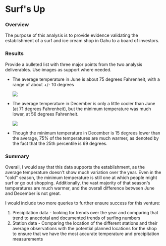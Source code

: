 # Surf's Up

### Overview 

The purpose of this analysis is to provide evidence validating the establishment of a surf and ice cream shop in Oahu to a board of investors. 

### Results 

Provide a bulleted list with three major points from the two analysis deliverables. Use images as support where needed.

- The average temperature in June is about 75 degrees Fahrenheit, with a range of about +/- 10 degrees

  ![]("Resources/june_temps.png")

- The average temperature in December is only a little cooler than  June (at 71 degrees Fahrenheit), but the minimum temperature was much lower, at 56 degrees Fahrenheit.

  ![]("Resources/dec_temps.png")

- Though the minimum temperature in December is 15 degrees lower than the average, 75% of the temperatures are much warmer, as denoted by the fact that the 25th percentile is 69 degrees.



### Summary

Overall, I would say that this data supports the establishment, as the average temperature doesn't show much variation over the year. Even in the "cold" season, the minimum temperature is still one at which people might surf or go out shopping. Additionally, the vast majority of that season's temperatures are much warmer, and the overall difference between June and December is not great. 



I would include two more queries to further ensure success for this venture:

1. Precipitation data - looking for trends over the year and comparing that trend to anecdotal and documented trends of surfing numbers
2. Station data - Comparing the location of the different stations and their average observations with the potential planned locations for the shop to ensure that we have the most accurate temperature and precipitation measurements